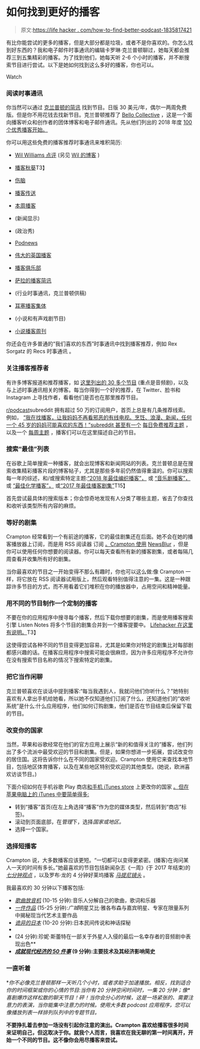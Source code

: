 # 如何找到更好的播客

> 原文:[https://life hacker . com/how-to-find-better-podcast-1835817421](https://lifehacker.com/how-to-find-better-podcasts-1835817421)

有比你能尝试的更多的播客，但是大部分都是垃圾，或者不是你喜欢的。你怎么找到好东西的？我和电子邮件时事通讯的编辑卡罗琳·克兰普顿聊过，她每天都会推荐三到五集精彩的播客。为了找到他们，她每天听 2-6 个小时的播客，并不断搜索节目进行尝试。以下是她如何找到这么多好的播客，你也可以。

Watch

### 阅读时事通讯

你当然可以通过 [克兰普顿的简讯](https://thelistener.co/) 找到节目。日版 30 美元/年，偶尔一两周免费版。但是你不用花钱去找新节目。克兰普顿推荐了 [Bello Collective](https://bellocollective.com/) ，这是一个面向播客听众和创作者的团体博客和电子邮件通讯。先从他们列出的 2018 年度 [100 个优秀播客开始。](https://bellocollective.com/100-best-podcasts-2018-3984b5e9e3a9)

你可以用这些免费的播客推荐时事通讯来堆积简历:

*   [Wil Williams 点评](https://wordpress.us17.list-manage.com/subscribe?u=07b9aab48a0d746d083e01f12&id=6aa474daec) (另见 [Wil 的博客](https://wilwilliams.reviews/) )
*   [播客秋葵](http://www.paulkondo.com/podcast-gumbo-newsletter/)T3】

*   [伤脑](https://www.hurtyourbrain.com/)
*   [播客传送](https://www.podcastdelivery.com/)
*   [本周播客](https://weekinpodcasts.com/newsletter/)

*   (新闻显示)
*   (政治秀)
*   [Podnews](https://podnews.net/)

*   [伟大的英国播客](https://www.britishpodcastawards.com/podwatch-email)
*   [播客俱乐部](https://podcastbrunchclub.com/)
*   [萨拉的播客简讯](https://tinyletter.com/sara-weber)
*   (行业时事通讯，克兰普顿供稿)
*   [耳塞播客集体](https://us15.campaign-archive.com/home/?u=23dcd7a2c6f1281f17223e7b9&id=99bcf0d1ea)
*   (小说和有声戏剧节目)
*   [小说播客周刊](https://www.getrevue.co/profile/ficpod)

你还会在许多普通的“我们喜欢的东西”时事通讯中找到播客推荐，例如 Rex Sorgatz 的 Recs 时事通讯 。

### 关注播客推荐者

有许多博客报道和推荐播客，如 [这里列出的 30 多个节目](https://www.reddit.com/r/audiodrama/comments/c1pvyv/trying_to_add_to_my_addiction/ererz74/) (重点是音频剧)，以及与上述时事通讯相关的博客。每当你得到一个好的推荐，在 Twitter、脸书和 Instagram 上寻找作者，看看他们是否也在那里推荐节目。

[r/podcast](http://reddit.com/r/podcasts)subreddit 拥有超过 50 万的订阅用户，首页上总是有几条推荐线索。例如， [“我在找播客，让我妈妈不再看邪恶的有线电视。烹饪、浪漫、新闻，任何一个 45 岁的妈妈可能喜欢的东西！”subreddit 甚至有一个](https://www.reddit.com/r/podcasts/comments/c57d7r/new_to_rpodcasts_so_hello_im_looking_for_podcasts/) [每日免费推荐主题](https://www.reddit.com/r/podcasts/comments/c57lys/daily_recommendation_thread_what_are_some/) ，以及一个 [每周主题](https://www.reddit.com/r/podcasts/comments/c4j3il/weekly_podcast_post_submit_your_links_here/) ，播客们可以在这里描述自己的节目。

### 搜索“最佳”列表

在谷歌上简单搜索一种播客，就会出现博客和新闻网站的列表。克兰普顿总是在搜索收集精彩播客片段的博客帖子，尤其是那些多年前仍然值得重温的。你可以搜索每一年的综述，和/或搜索特定主题:[“2018 年最佳编织播客”，](https://www.google.com/search?ei=jTESXc6CK7CQggfBmaboAQ&q=best+knitting+podcasts+2018&oq=best+knitting+podcasts+2018&gs_l=psy-ab.3..0i7i30j0.9527.10256..10346...0.0..0.121.628.7j1......0....1..gws-wiz.......0i71j0i13j0i8i7i30j0i8i13i30.KOnDupoVoZY) 或 [“音乐剧播客”，](https://www.google.com/search?ei=qTISXee4HeKg_Qbl-raIAw&q=musical+theater+podcasts&oq=musical+theater+podcasts&gs_l=psy-ab.3..0j0i5i30.2769.9027..9171...5.0..0.86.1544.22......0....1..gws-wiz.......0i71j0i7i30j0i13j0i7i10i30j0i8i7i30j0i7i5i30j35i39j0i67j0i131i67j0i5i10i30j0i8i7i10i30.NywPhn_hyG0) 或 [“最佳化学播客”，](https://www.google.com/search?ei=6DISXc3RFOuFggfanaiwBw&q=best+chemistry+podcasts&oq=best+chemistry+podcasts&gs_l=psy-ab.3..0i7i30j0i8i7i30j0i7i5i30.6249.6704..6788...0.0..0.85.302.4......0....1..gws-wiz.......0i71j35i304i39j0i13i30j0i13i5i30.pJXSN3LbOW8) 或[“2017 年最佳播客剧集”](https://www.google.com/search?q=best+podcast+episodes+2017&oq=best+podcast+episodes+2017&aqs=chrome..69i57j0l5.4324j0j9&sourceid=chrome&ie=UTF-8)T15】

首先尝试最具体的搜索版本；你会惊奇地发现有人分类了哪些主题，省去了你查找和收听该类型所有内容的麻烦。

### 等好的剧集

Crampton 经常看到一个有前途的播客，它的最佳剧集还在后面。她不会在她的播客播放器上订阅，而是用 RSS 阅读器 订阅 [。Crampton 使用](https://lifehacker.com/tag/rss-readers) [NewsBlur](https://newsblur.com/) ，但是你可以使用任何你想要的阅读器。你可以每天查看所有新的播客剧集，或者每隔几周查看并收集所有好的剧集。

当你最喜欢的节目之一开始变得不那么有趣时，你也可以这么做:像 Crampton 一样，将它放在 RSS 阅读器试用版上，然后观看特别值得注意的一集。这是一种跟踪许多节目的方式，而不用看着它们堆积在你的播放器中，占用空间和精神能量。

### 用不同的节目制作一个定制的播客

不要在你的应用程序中搜寻每个播客，然后下载你想要的剧集，而是使用播客搜索引擎 Listen Notes 将多个节目的剧集合并到一个播客提要中。 [Lifehacker 在这里有说明。](https://lifehacker.com/listen-later-is-like-instapaper-for-podcast-episodes-1824150938)T3】

这使得尝试各种不同的节目变得更加容易，尤其是如果你对特定的剧集比对每部剧都感兴趣的话。在播客应用程序中搜索可能会很麻烦，因为许多应用程序不允许你在没有搜索节目名称的情况下搜索特定的剧集。

### 把它当作闲聊

克兰普顿喜欢在谈话中提到播客:“每当我遇到人，我就问他们你听什么？”她特别喜欢有人拿出手机给她看，所以她不仅知道他们订阅了什么，还知道他们的“收听系统”是什么:什么应用程序，他们如何订购剧集，他们是否在节目结束后保留下载的节目。

### 改变你的国家

当然，苹果和谷歌经常在他们的官方应用上展示“新的和值得关注的”播客，他们列出了多个流派中最受欢迎的节目和剧集。但是，如果你想进一步拓展，尝试改变你的居住国。这将告诉你什么在不同的国家受欢迎。Crampton 使用它来查找本地节目，包括地区体育播客，以及在某些地区特别受欢迎的其他类型。(她说，欧洲喜欢访谈节目。)

下面介绍如何在手机谷歌 Play 商店[和手机 iTunes store](https://www.imore.com/how-change-countries-itunes-and-app-store-iphone-or-ipad) 上更改你的国家 [。但在苹果电脑上的 iTunes 中要简单得多:](https://www.makeuseof.com/tag/change-country-region-google-play-store/)

*   转到“播客”首页(在左上角选择“播客”作为您的媒体类型，然后转到“商店”标签)。
*   滚动到页面底部，在*管理*下，选择*国家或地区。*
*   选择一个国家。

### 选择短播客

Crampton 说，大多数播客应该更短。“一切都可以变得更紧密。(播客)在询问某人一天的时间有多长。”她最喜欢的节目包括新闻杂志《一周》(于 2017 年结束)的 [*七分钟观点*](https://theweek.com/audio?page=2) ，以及罗布·龙的 4 分钟好莱坞播客 [*马提尼镜头*](https://www.kcrw.com/culture/shows/martini-shot) 。

我最喜欢的 30 分钟以下播客包括:

*   [*歌曲放音机*](http://songexploder.net/) (10-15 分钟):音乐人分解自己的歌曲，歌词和乐器
*   [*一件作品*](https://www.wnycstudios.org/shows/pieceofwork) (15-25 分钟):*广城*明星艾比·雅各布森与嘉宾明星、专家在限量系列中揭秘现当代艺术主要作品
*   [*诡异的日本*](https://www.uncannyjapan.com/) (10-20 分钟):日本民间传说和神话探秘
*   [](https://www.desertoracle.com/radio/)
*   *[](https://www.skylarkmedia.com/podcasts/earth-break)*(24 分钟):珍妮·斯蕾特在一部关于外星人入侵的最后一名幸存者的音频剧中表现出色**
*   **[*成就现代经济的 50 件事*](https://www.bbc.co.uk/programmes/p04b1g3c/episodes/downloads) (9 分钟):主要技术及其经济影响简史**

### **一直听着**

**你不必像克兰普顿那样一天听几个小时，或者求助于加速播放。相反，找到适合你的时间框架或你的心情的节目:当你有 20 分钟空闲时间时，一集 20 分钟；像*喜剧爆炸这样松散的聊天节目！砰！*当你会分心的时候，这是一场紧张的、需要注意力的表演，当你能集中注意力的时候。使用大多数 podcast 应用程序，您可以像播放列表一样排列队列中的专题节目。**

**不要挣扎着去参加一场没有引起你注意的演出。Crampton 喜欢给播客很多时间来证明自己，但这取决于你。就我个人而言，我喜欢在我无聊的第一时间离开，开始一个不同的节目。这不像你会用尽播客来尝试。**